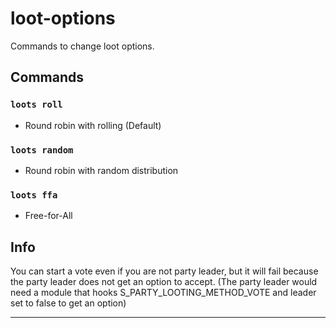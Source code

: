 # loot-options
Commands to change loot options.

## Commands
### `loots roll`
- Round robin with rolling (Default)

### `loots random`
- Round robin with random distribution

### `loots ffa`
- Free-for-All

## Info
You can start a vote even if you are not party leader, but it will fail because the party leader does not get an option to accept. (The party leader would need a module that hooks S_PARTY_LOOTING_METHOD_VOTE and leader set to false to get an option)

---
